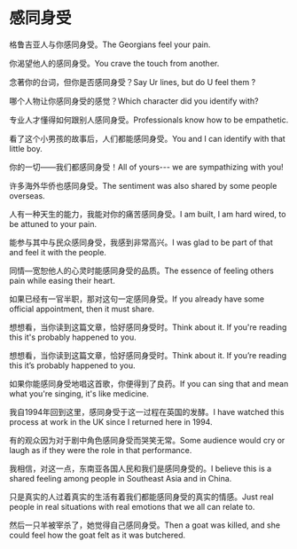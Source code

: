 # 感同身受

<p><span class="chinese">格鲁吉亚人与你感同身受。</span><span class="english">The Georgians feel your pain.</span></p>

<p><span class="chinese">你渴望他人的感同身受。</span><span class="english">You crave the touch from another.</span></p>

<p><span class="chinese">念著你的台词，但你是否感同身受？</span><span class="english">Say Ur lines, but do U feel them ?</span></p>

<p><span class="chinese">哪个人物让你感同身受的感觉？</span><span class="english">Which character did you identify with?</span></p>

<p><span class="chinese">专业人才懂得如何跟别人感同身受。</span><span class="english">Professionals know how to be empathetic.</span></p>

<p><span class="chinese">看了这个小男孩的故事后，人们都能感同身受。</span><span class="english">You and I can identify with that little boy.</span></p>

<p><span class="chinese">你的一切——我们都感同身受！</span><span class="english">All of yours--- we are sympathizing with you!</span></p>

<p><span class="chinese">许多海外华侨也感同身受。</span><span class="english">The sentiment was also shared by some people overseas.</span></p>

<p><span class="chinese">人有一种天生的能力，我能对你的痛苦感同身受。</span><span class="english">I am built, I am hard wired, to be attuned to your pain.</span></p>

<p><span class="chinese">能参与其中与民众感同身受，我感到非常高兴。</span><span class="english">I was glad to be part of that and feel it with the people.</span></p>

<p><span class="chinese">同情—宽恕他人的心灵时能感同身受的品质。</span><span class="english">The essence of feeling others pain while easing their heart.</span></p>

<p><span class="chinese">如果已经有一官半职，那对这句一定感同身受。</span><span class="english">If you already have some official appointment, then it must share.</span></p>

<p><span class="chinese">想想看，当你读到这篇文章，恰好感同身受时。</span><span class="english">Think about it. If you're reading this it's probably happened to you.</span></p>

<p><span class="chinese">想想看，当你读到这篇文章，恰好感同身受时。</span><span class="english">Think about it. If you’re reading this it’s probably happened to you.</span></p>

<p><span class="chinese">如果你能感同身受地唱这首歌，你便得到了良药。</span><span class="english">If you can sing that and mean what you're singing, it's like medicine.</span></p>

<p><span class="chinese">我自1994年回到这里，感同身受于这一过程在英国的发酵。</span><span class="english">I have watched this process at work in the UK since I returned here in 1994.</span></p>

<p><span class="chinese">有的观众因为对于剧中角色感同身受而哭笑无常。</span><span class="english">Some audience would cry or laugh as if they were the role in that performance.</span></p>

<p><span class="chinese">我相信，对这一点，东南亚各国人民和我们是感同身受的。</span><span class="english">I believe this is a shared feeling among people in Southeast Asia and in China.</span></p>

<p><span class="chinese">只是真实的人过着真实的生活有着我们都能感同身受的真实的情感。</span><span class="english">Just real people in real situations with real emotions that we all can relate to.</span></p>

<p><span class="chinese">然后一只羊被宰杀了，她觉得自己感同身受。</span><span class="english">Then a goat was killed, and she could feel how the goat felt as it was butchered.</span></p>

